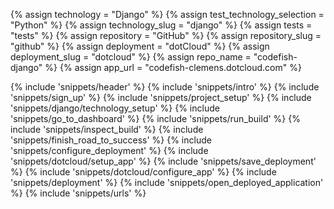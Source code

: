 {% assign technology = "Django" %}
{% assign test_technology_selection = "Python" %}
{% assign technology_slug = "django" %}
{% assign tests = "tests" %}
{% assign repository = "GitHub" %}
{% assign repository_slug = "github" %}
{% assign deployment = "dotCloud" %}
{% assign deployment_slug = "dotcloud" %}
{% assign repo_name = "codefish-django" %}
{% assign app_url = "codefish-clemens.dotcloud.com" %}

{% include 'snippets/header' %}
{% include 'snippets/intro' %}
{% include 'snippets/sign_up' %}
{% include 'snippets/project_setup' %}
{% include 'snippets/django/technology_setup' %}
{% include 'snippets/go_to_dashboard' %}
{% include 'snippets/run_build' %}
{% include 'snippets/inspect_build' %}
{% include 'snippets/finish_road_to_success' %}
{% include 'snippets/configure_deployment' %}
{% include 'snippets/dotcloud/setup_app' %}
{% include 'snippets/save_deployment' %}
{% include 'snippets/dotcloud/configure_app' %}
{% include 'snippets/deployment' %}
{% include 'snippets/open_deployed_application' %}
{% include 'snippets/urls' %}
